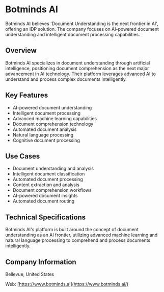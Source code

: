 # Botminds AI

Botminds AI believes 'Document Understanding is the next frontier in AI', offering an IDP solution. The company focuses on AI-powered document understanding and intelligent document processing capabilities.

## Overview

Botminds AI specializes in document understanding through artificial intelligence, positioning document comprehension as the next major advancement in AI technology. Their platform leverages advanced AI to understand and process complex documents intelligently.

## Key Features

- AI-powered document understanding
- Intelligent document processing
- Advanced machine learning capabilities
- Document comprehension technology
- Automated document analysis
- Natural language processing
- Cognitive document processing

## Use Cases

- Document understanding and analysis
- Intelligent document classification
- Automated document processing
- Content extraction and analysis
- Document comprehension workflows
- AI-powered document insights
- Automated document routing

## Technical Specifications

Botminds AI's platform is built around the concept of document understanding as an AI frontier, utilizing advanced machine learning and natural language processing to comprehend and process documents intelligently.

## Company Information

Bellevue, United States

Web: [https://www.botminds.ai](https://www.botminds.ai/) 